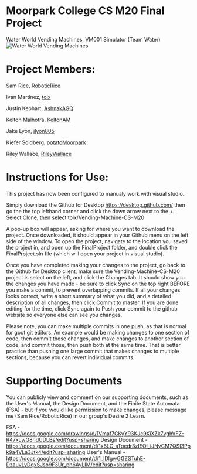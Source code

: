 # Moorpark College CS M20 Final Project
Water World Vending Machines, VM001 Simulator
(Team Water)
![Water World Vending Machines](https://github.com/tolx/Vending-Machine-CS-M20/blob/master/WaterWorldVendingMachines.png)

# Project Members:
Sam Rice, [RoboticRice](https://github.com/RoboticRice)

Ivan Martinez, [tolx](https://github.com/tolx)

Justin Kephart, [AshnakAGQ](https://github.com/AshnakAGQ)

Kelton Malhotra, [KeltonAM](https://github.com/KeltonAM)

Jake Lyon, [jlyon805](https://github.com/jlyon805)

Kiefer Soldberg, [potatoMoorpark](https://github.com/potatoMoorpark)

Riley Wallace, [RileyWallace](https://github.com/RileyWallace)

# Instructions for Use:
This project has now been configured to manualy work with visual studio.

Simply download the Github for Desktop https://desktop.github.com/ then go the the top lefthand corner and click the down arrow next to the +. Select Clone, then select tolx/Vending-Machine-CS-M20

A pop-up box will appear, asking for where you want to download the project. Once downloaded, it should appear in your Github menu on the left side of the window. To open the project, navigate to the location you saved the project in, and open up the FinalProject folder, and double click the FinalProject.sln file (which will open your project in visual studio).

Once you have completed making your changes to the project, go back to the Github for Desktop client, make sure the Vending-Machine-CS-M20 project is select on the left, and click the Changes tab. It should show you the changes you have made - be sure to click Sync on the top right BEFORE you make a commit, to prevent overlapping commits. If all your changes looks correct, write a short summary of what you did, and a detailed description of all changes, then click Commit to master. If you are done editing for the time, click Sync again to Push your commit to the github website so everyone else can see you changes.

Please note, you can make multiple commits in one push, as that is normal for goot git editors. An example would be making changes to one section of code, then commit those changes, and make changes to another section of code, and commit those, then push both at the same time. That is better practice than pushing one large commit that makes changes to multiple sections, because you can revert individual commits.

# Supporting Documents
You can publicly view and comment on our supporting documents, such as the User's Manual, the Design Document, and the Finite State Automata (FSA) - but if you would like permission to make changes, please message me (Sam Rice/RoboticRice) in our group's Desire 2 Learn.

FSA - https://docs.google.com/drawings/d/1Vmaf7CKyY93KJc9XiXZk7yghVFZ-R47xLwG8hdUDLBs/edit?usp=sharing
Design Document - https://docs.google.com/document/d/1x6LC_aTqedr3zIEOl_iJNyCM7QSI3Ppk9a4VLa3Jtk4/edit?usp=sharing
User's Manual - https://docs.google.com/document/d/1_IDlgwGGZSTuhE-DzauvLyDqxSJso9F3Ur_ph6AyLIM/edit?usp=sharing
